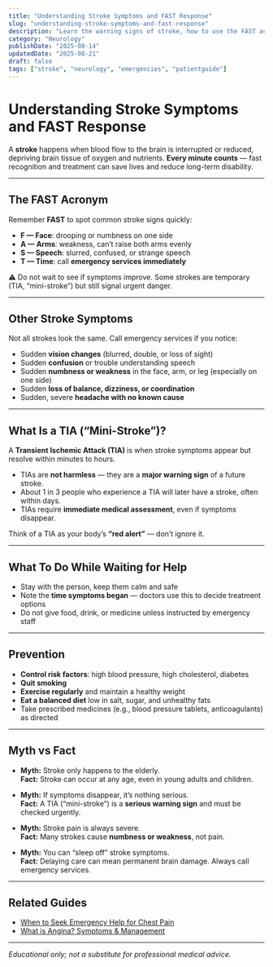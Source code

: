 ```yaml
---
title: "Understanding Stroke Symptoms and FAST Response"
slug: "understanding-stroke-symptoms-and-fast-response"
description: "Learn the warning signs of stroke, how to use the FAST acronym, and what steps to take immediately."
category: "Neurology"
publishDate: "2025-08-14"
updatedDate: "2025-08-21"
draft: false
tags: ["stroke", "neurology", "emergencies", "patientguide"]
---
```


# Understanding Stroke Symptoms and FAST Response

A **stroke** happens when blood flow to the brain is interrupted or reduced, depriving brain tissue of oxygen and nutrients. **Every minute counts** — fast recognition and treatment can save lives and reduce long-term disability.  

---

## The FAST Acronym
Remember **FAST** to spot common stroke signs quickly:

- **F — Face**: drooping or numbness on one side  
- **A — Arms**: weakness, can’t raise both arms evenly  
- **S — Speech**: slurred, confused, or strange speech  
- **T — Time**: call **emergency services immediately**  

⚠️ Do not wait to see if symptoms improve. Some strokes are temporary (TIA, “mini-stroke”) but still signal urgent danger.  

---

## Other Stroke Symptoms
Not all strokes look the same. Call emergency services if you notice:  
- Sudden **vision changes** (blurred, double, or loss of sight)  
- Sudden **confusion** or trouble understanding speech  
- Sudden **numbness or weakness** in the face, arm, or leg (especially on one side)  
- Sudden **loss of balance, dizziness, or coordination**  
- Sudden, severe **headache with no known cause**  

---

## What Is a TIA (“Mini-Stroke”)?
A **Transient Ischemic Attack (TIA)** is when stroke symptoms appear but resolve within minutes to hours.  
- TIAs are **not harmless** — they are a **major warning sign** of a future stroke.  
- About 1 in 3 people who experience a TIA will later have a stroke, often within days.  
- TIAs require **immediate medical assessment**, even if symptoms disappear.  

Think of a TIA as your body’s **“red alert”** — don’t ignore it.  

---

## What To Do While Waiting for Help
- Stay with the person, keep them calm and safe  
- Note the **time symptoms began** — doctors use this to decide treatment options  
- Do not give food, drink, or medicine unless instructed by emergency staff  

---

## Prevention
- **Control risk factors**: high blood pressure, high cholesterol, diabetes  
- **Quit smoking**  
- **Exercise regularly** and maintain a healthy weight  
- **Eat a balanced diet** low in salt, sugar, and unhealthy fats  
- Take prescribed medicines (e.g., blood pressure tablets, anticoagulants) as directed  

---

## Myth vs Fact

- **Myth:** Stroke only happens to the elderly.  
  **Fact:** Stroke can occur at any age, even in young adults and children.  

- **Myth:** If symptoms disappear, it’s nothing serious.  
  **Fact:** A TIA (“mini-stroke”) is a **serious warning sign** and must be checked urgently.  

- **Myth:** Stroke pain is always severe.  
  **Fact:** Many strokes cause **numbness or weakness**, not pain.  

- **Myth:** You can “sleep off” stroke symptoms.  
  **Fact:** Delaying care can mean permanent brain damage. Always call emergency services.  

---

## Related Guides
- [When to Seek Emergency Help for Chest Pain](/guides/when-to-seek-emergency-help-for-chest-pain/)  
- [What is Angina? Symptoms & Management](/guides/what-is-angina-symptoms-and-management/)  

---

*Educational only; not a substitute for professional medical advice.*
